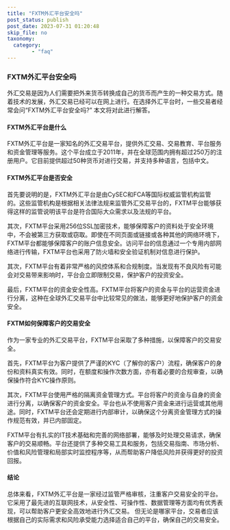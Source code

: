 ```yaml
---
title: "FXTM外汇平台安全吗"
post_status: publish
post_date: 2023-07-31 01:20:48
skip_file: no
taxonomy:
  category:
        - "faq"
---
```


### FXTM外汇平台安全吗

外汇交易是因为人们需要把外来货币转换成自己的货币而产生的一种交易方式。随着技术的发展，外汇交易已经可以在网上进行。在选择外汇平台时，一些交易者经常会问“FXTM外汇平台安全吗?” 本文将对此进行解答。

#### FXTM外汇平台是什么

FXTM外汇平台是一家知名的外汇交易平台，提供外汇交易、交易教育、平台服务和资金管理等服务。这个平台成立于2011年，并在全球范围内拥有超过250万的注册用户。它目前提供超过50种货币对进行交易，并支持多种语言，包括中文。

#### FXTM外汇平台是否安全

首先要说明的是，FXTM外汇平台是由CySEC和FCA等国际权威监管机构监管的。这些监管机构是根据相关法律法规来监管外汇交易平台的，FXTM平台能够获得这样的监管说明该平台是符合国际大众需求以及法规的平台。

其次，FXTM平台采用256位SSL加密技术，能够保障客户的资料处于安全环境中，不会被第三方获取或窃取。即使在不同页面或链接或各种其他的网络环境下，FXTM平台都能够保障客户的账户信息安全。访问平台的信息通过一个专用内部网络进行传输，FXTM平台也采用了防火墙和安全验证机制对信息进行保护。

其次，FXTM平台有着非常严格的风控体系和合规制度。当发现有不良风险有可能会对交易带来影响时，平台会立即限制交易，保护客户的投资安全。

最后，FXTM平台的资金安全性高。FXTM平台将客户的资金与平台的运营资金进行分离，这种在全球外汇交易平台中比较常见的做法，能够更好地保护客户的资金安全。

#### FXTM如何保障客户的交易安全

作为一家专业的外汇交易平台，FXTM平台采取了多种措施，以保障客户的交易安全。

首先，FXTM平台为客户提供了严谨的KYC（了解你的客户）流程，确保客户的身份和资料真实有效。同时，在额度和操作次数方面，亦有着必要的合规审查，以确保操作符合KYC操作原则。

其次，FXTM平台使用严格的隔离资金管理方式。平台将客户的资金与自身的资金进行分离，以确保客户的资金安全。平台也从不使用客户资金来进行运营或其他用途。同时，FXTM平台还会定期进行内部审计，以确保这个分离资金管理方式的操作规范有效，并已内部固定。

FXTM平台有扎实的IT技术基础和完善的网络部署，能够及时处理交易请求，确保客户的交易顺畅。平台还提供了多种交易工具和服务，包括交易指南、市场分析、价值和风险管理和局部实时监控程序等，从而帮助客户降低风险并获得更好的投资回报。

#### 结论

总体来看，FXTM外汇平台是一家经过监管严格审核，注重客户交易安全的平台。它采用了最先进的互联网技术，从安全性、可操作性、数据管理等方面均有优秀表现，可以帮助客户更安全高效地进行外汇交易。 但无论是哪家平台，交易者应该根据自己的实际需求和风险承受能力选择适合自己的平台，确保自己的交易安全。
